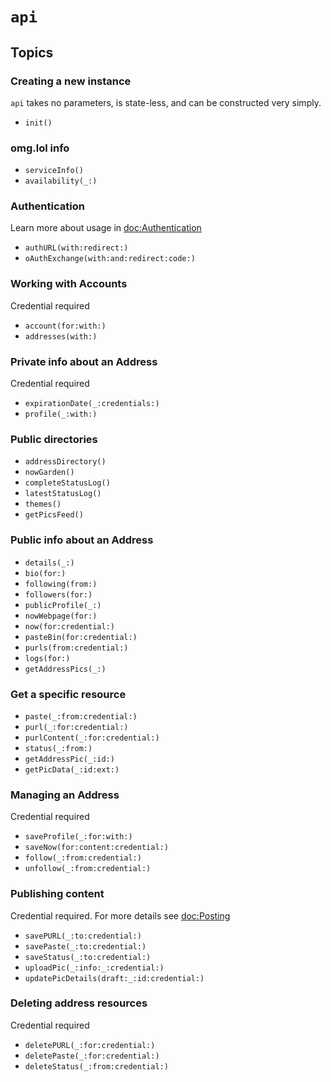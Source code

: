 # ``api``


## Topics

### Creating a new instance

`api` takes no parameters, is state-less, and can be constructed very simply.

- ``init()``

### omg.lol info

- ``serviceInfo()``
- ``availability(_:)``

### Authentication

Learn more about usage in <doc:Authentication>

- ``authURL(with:redirect:)``
- ``oAuthExchange(with:and:redirect:code:)``

### Working with Accounts

Credential required

- ``account(for:with:)``
- ``addresses(with:)``

### Private info about an Address

Credential required

- ``expirationDate(_:credentials:)``
- ``profile(_:with:)``

### Public directories

- ``addressDirectory()``
- ``nowGarden()``
- ``completeStatusLog()``
- ``latestStatusLog()``
- ``themes()``
- ``getPicsFeed()``

### Public info about an Address

- ``details(_:)``
- ``bio(for:)``
- ``following(from:)``
- ``followers(for:)``
- ``publicProfile(_:)``
- ``nowWebpage(for:)``
- ``now(for:credential:)``
- ``pasteBin(for:credential:)``
- ``purls(from:credential:)``
- ``logs(for:)``
- ``getAddressPics(_:)``

### Get a specific resource

- ``paste(_:from:credential:)``
- ``purl(_:for:credential:)``
- ``purlContent(_:for:credential:)``
- ``status(_:from:)``
- ``getAddressPic(_:id:)``
- ``getPicData(_:id:ext:)``

### Managing an Address

Credential required

- ``saveProfile(_:for:with:)``
- ``saveNow(for:content:credential:)``
- ``follow(_:from:credential:)``
- ``unfollow(_:from:credential:)``

### Publishing content

Credential required. For more details see <doc:Posting>

- ``savePURL(_:to:credential:)``
- ``savePaste(_:to:credential:)``
- ``saveStatus(_:to:credential:)``
- ``uploadPic(_:info:_:credential:)``
- ``updatePicDetails(draft:_:id:credential:)``

### Deleting address resources

Credential required

- ``deletePURL(_:for:credential:)``
- ``deletePaste(_:for:credential:)``
- ``deleteStatus(_:from:credential:)``


